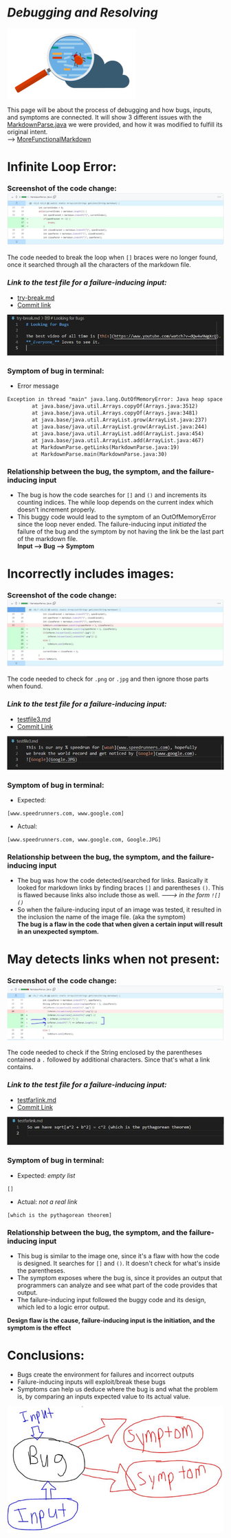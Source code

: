 # *Debugging and Resolving*  
![Debug](2DebugFront.png)  

This page will be about the process of debugging and how bugs, inputs, and symptoms are connected. It will show 3 different issues with the [MarkdownParse.java](https://github.com/nidhidhamnani/markdown-parser/blob/main/MarkdownParse.java) we were provided, and how it was modified to fulfill its original intent.   
--> [MoreFunctionalMarkdown](https://github.com/AllKeng/markdown-parser/blob/main/MarkdownParse.java)

# Infinite Loop Error:   

### **Screenshot of the code change: ![Change](2CodeChange.JPG)**
The code needed to break the loop when `[]` braces were no longer found, once it searched through all the characters of the markdown file.
  
### ***Link to the test file for a failure-inducing input:***    
* [try-break.md](https://github.com/AllKeng/markdown-parser/blob/main/try-break.md) 
* [Commit link](https://github.com/AllKeng/markdown-parser/commit/a6fe4c5e5abcbdc990a79b9cff9e2fd77b5b95f4)
  
![Try-Break](2TryBreak.JPG) 

  
### **Symptom of bug in terminal:**
* Error message
```
Exception in thread "main" java.lang.OutOfMemoryError: Java heap space
        at java.base/java.util.Arrays.copyOf(Arrays.java:3512)
        at java.base/java.util.Arrays.copyOf(Arrays.java:3481)
        at java.base/java.util.ArrayList.grow(ArrayList.java:237)
        at java.base/java.util.ArrayList.grow(ArrayList.java:244)
        at java.base/java.util.ArrayList.add(ArrayList.java:454)
        at java.base/java.util.ArrayList.add(ArrayList.java:467)
        at MarkdownParse.getLinks(MarkdownParse.java:19)
        at MarkdownParse.main(MarkdownParse.java:30)
```

### **Relationship between the bug, the symptom, and the failure-inducing input**

* The bug is how the code searches for `[]` and `()` and increments its counting indices. The while loop depends on the current index which doesn't increment properly. 
* This buggy code would lead to the symptom of an OutOfMemoryError since the loop never ended. The failure-inducing input _initiated_ the failure of the bug and the symptom by not having the link be the last part of the markdown file.   
**Input --> Bug --> Symptom**


# Incorrectly includes images:  

### **Screenshot of the code change: ![Change](2ImageFix.JPG)**
The code needed to check for `.png` or `.jpg` and then ignore those parts when found. 
  
### ***Link to the test file for a failure-inducing input:***   
* [testfile3.md](https://github.com/AllKeng/markdown-parser/blob/main/testfile3.md)
* [Commit Link](https://github.com/AllKeng/markdown-parser/commit/95cdc7a0dafee78c4610fe7c1273167b62228d7b)  

![TestFile3](2TestFile3.JPG)

  
### **Symptom of bug in terminal:**
* Expected:  
```
[www.speedrunners.com, www.google.com]
```  
* Actual:  
```
[www.speedrunners.com, www.google.com, Google.JPG]
```  

### **Relationship between the bug, the symptom, and the failure-inducing input**
* The bug was how the code detected/searched for links. Basically it looked for markdown links by finding braces `[]` and parentheses `()`. This is flawed because links also include those as well. *---> in the form `![]()`*   
* So when the failure-inducing input of an image was tested, it resulted in the inclusion the name of the image file. (aka the symptom)  
**The bug is a flaw in the code that when given a certain input will result in an unexpected symptom.** 


# May detects links when not present: 

### **Screenshot of the code change: ![Change](2ValidLinkFix.JPG)**
The code needed to check if the String enclosed by the parentheses contained a `.` followed by additional characters. Since that's what a link contains. 
  
### ***Link to the test file for a failure-inducing input:***   
* [testfarlink.md](https://github.com/AllKeng/markdown-parser/blob/main/testfarlink.md)
* [Commit Link](https://github.com/AllKeng/markdown-parser/commit/46712ebfbec1b2068579646c43b0d2890f2cb281)  

![testfarlink](2TestFarLink.JPG)

  
### **Symptom of bug in terminal:**
* Expected:  *empty list*
```
[]
```  
* Actual:    *not a real link*
```
[which is the pythagorean theorem]
```  

### **Relationship between the bug, the symptom, and the failure-inducing input**

* This bug is similar to the image one, since it's a flaw with how the code is designed. It searches for `[]` and `()`. It doesn't check for what's inside the parentheses. 
* The symptom exposes where the bug is, since it provides an output that programmers can analyze and see what part of the code provides that output.
* The failure-inducing input followed the buggy code and its design, which led to a logic error output. 

**Design flaw is the cause, failure-inducing input is the initiation, and the symptom is the effect**


# Conclusions:
* Bugs create the environment for failures and incorrect outputs
* Failure-inducing inputs will exploit/break these bugs 
* Symptoms can help us deduce where the bug is and what the problem is, by comparing an inputs expected value to its actual value.

![Connection](2InputBugSym.JPG)
